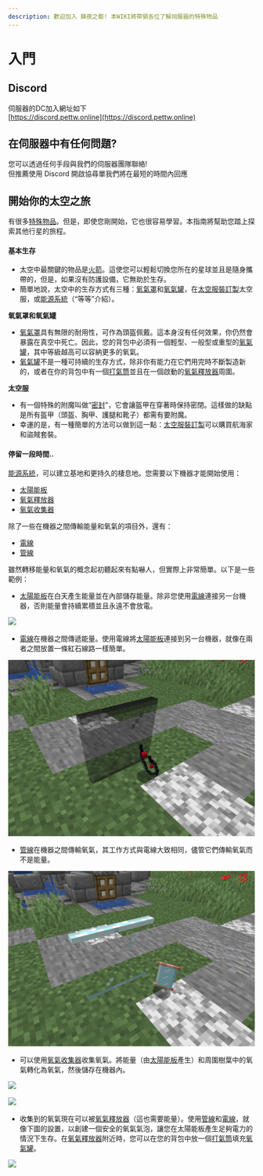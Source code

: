 ```yaml
---
description: 歡迎加入 棘夜之都! 本WIKI將帶領各位了解伺服器的特殊物品
---
```


# 入門

## Discord

伺服器的DC加入網址如下\
[https://discord.pettw.online](https://discord.pettw.online)

## 在伺服器中有任何問題?

您可以透過任何手段與我們的伺服器團隊聯絡!\
但推薦使用 Discord 開啟協尋單我們將在最短的時間內回應

## 開始你的太空之旅

有很多[特殊物品](space/itemlist.md)。但是，即使您剛開始，它也很容易學習。本指南將幫助您踏上探索其他行星的旅程。

#### 基本生存

* 太空中最關鍵的物品是[火箭](item/rocket.md)。這使您可以輕鬆切換您所在的星球並且是隨身攜帶的，但是，如果沒有防護設備，它無助於生存。
* 簡單地說，太空中的生存方式有三種：[氧氣罩](item/oxygen-mask.md)和[氧氣罐](item/oxygen-tank.md)，在[太空服裝訂製](item/suit-fabricator.md)太空服，或[能源系統](space/energy-systems.md)（“等等”介紹）。

**氧氣罩和氧氣罐**

* [氧氣罩](item/oxygen-mask.md)具有無限的耐用性，可作為頭盔佩戴。這本身沒有任何效果，你仍然會暴露在真空中死亡。因此，您的背包中必須有一個輕型、一般型或重型的[氧氣罐](item/oxygen-tank.md)，其中等級越高可以容納更多的氧氣。
* [氧氣罐](item/oxygen-tank.md)不是一種可持續的生存方式，除非你有能力在它們用完時不斷製造新的，或者在你的背包中有一個[打氣筒](item/oxygen-refiller.md)並且在一個啟動的[氧氣釋放器](item/oxygen-bubble-distributor.md)周圍。

**太空服**

* 有一個特殊的附魔叫做“[密封](te-shu-fu-mo/airtight.md)”，它會讓盔甲在穿著時保持密閉。這樣做的缺點是所有盔甲（頭盔、胸甲、護腿和靴子）都需有要附魔。
* 幸運的是，有一種簡單的方法可以做到這一點：[太空服裝訂製](item/suit-fabricator.md)可以購買航海家和盜賊套裝。

#### 停留一段時間..

[能源系統](space/energy-systems.md)，可以建立基地和更持久的棲息地。您需要以下機器才能開始使用：

* [太陽能板](item/solar-panel.md)
* [氧氣釋放器](item/oxygen-bubble-distributor.md)
* [氧氣收集器](item/oxygen-collector.md)

除了一些在機器之間傳輸能量和氧氣的項目外，還有：

* [電線](item/wire.md)
* [管線](item/pipe.md)

雖然轉移能量和氧氣的概念起初聽起來有點嚇人，但實際上非常簡單。以下是一些範例：

* [太陽能板](item/solar-panel.md)在白天產生能量並在內部儲存能量。除非您使用[電線](item/wire.md)連接另一台機器，否則能量會持續累積並且永遠不會放電。

![](https://camo.githubusercontent.com/06f0c8a2404aa8fcecdcb59258422d9bf12efbd5ab13e0e32686b71bf66bbb4c/68747470733a2f2f692e696d6775722e636f6d2f4654567265574f2e706e67)

* [電線](item/wire.md)在機器之間傳遞能量。使用電線將[太陽能板](item/solar-panel.md)連接到另一台機器，就像在兩者之間放置一條紅石線路一樣簡單。

![](<.gitbook/assets/image (1).png>)



* [管線](item/pipe.md)在機器之間傳輸氧氣，其工作方式與電線大致相同，儘管它們傳輸氧氣而不是能量。

![](<.gitbook/assets/image (2).png>)



* 可以使用[氧氣收集器](item/oxygen-collector.md)收集氧氣。將能量（由[太陽能板](item/solar-panel.md)產生）和周圍樹葉中的氧氣轉化為氧氣，然後儲存在機器內。

![](https://camo.githubusercontent.com/58e54fe244fad55491be59f257d6598158d50d7d56255fc154f34e26e7d3c370/68747470733a2f2f692e696d6775722e636f6d2f4a5a527a7365472e706e67)

![](https://camo.githubusercontent.com/1f0820413d0a557b590ae47be9e003d4a4eae964e659b9a06115811f6cf8c79a/68747470733a2f2f692e696d6775722e636f6d2f6c3042456d49512e706e67)

* 收集到的氧氣現在可以被[氧氣釋放器](item/oxygen-bubble-distributor.md)（這也需要能量）。使用[管線](item/pipe.md)和[電線](item/wire.md)，就像下圖的設置，以創建一個安全的氧氣氣泡，讓您在太陽能板產生足夠電力的情況下生存。在[氧氣釋放器](item/oxygen-bubble-distributor.md)附近時，您可以在您的背包中放一個[打氣筒](item/oxygen-refiller.md)填充[氧氣罐](item/oxygen-tank.md)。

![](https://camo.githubusercontent.com/f4ada4942ec00449fdcc3db5cb284edc474a5a3d36fc041075768d110050cd84/68747470733a2f2f692e696d6775722e636f6d2f5a364e63347a532e706e67)

#### &#x20;

